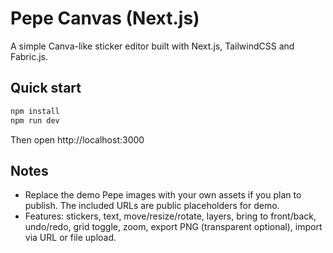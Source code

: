 
# Pepe Canvas (Next.js)

A simple Canva-like sticker editor built with Next.js, TailwindCSS and Fabric.js.

## Quick start

```bash
npm install
npm run dev
```

Then open http://localhost:3000

## Notes
- Replace the demo Pepe images with your own assets if you plan to publish. The included URLs are public placeholders for demo.
- Features: stickers, text, move/resize/rotate, layers, bring to front/back, undo/redo, grid toggle, zoom, export PNG (transparent optional), import via URL or file upload.
